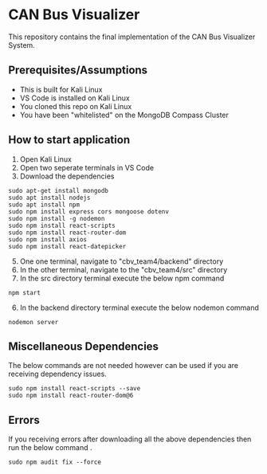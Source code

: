# CAN Bus Visualizer
This repository contains the final implementation of the CAN Bus Visualizer System. 

## Prerequisites/Assumptions
* This is built for Kali Linux 
* VS Code is installed on Kali Linux
* You cloned this repo on Kali Linux
* You have been "whitelisted" on the MongoDB Compass Cluster

## How to start application
1. Open Kali Linux
2. Open two seperate terminals in VS Code 
4. Download the dependencies
```
sudo apt-get install mongodb
sudo apt install nodejs
sudo apt install npm
sudo npm install express cors mongoose dotenv
sudo npm install -g nodemon
sudo npm install react-scripts
sudo npm install react-router-dom
sudo npm install axios
sudo npm install react-datepicker
```
5. One one terminal, navigate to "cbv_team4/backend" directory
4. In the other terminal, navigate to the "cbv_team4/src" directory
5. In the src directory terminal execute the below npm command
```
npm start
```
6. In the backend directory terminal execute the below nodemon command

```
nodemon server
```

## Miscellaneous Dependencies
The below commands are not needed however can be used if you are receiving dependency issues.
```
sudo npm install react-scripts --save
sudo npm install react-router-dom@6
``` 

## Errors
If you receiving errors after downloading all the above dependencies then run the below command .
```
sudo npm audit fix --force
```